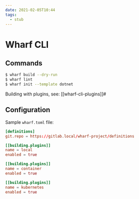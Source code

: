 ```yaml
---
date: 2021-02-05T10:44
tags: 
  - stub
---
```


# Wharf CLI

## Commands

```sh
$ wharf build --dry-run
$ wharf lint
$ wharf init --template dotnet
```

Building with plugins, see: [[wharf-cli-plugins]]#

## Configuration

Sample `wharf.toml` file:

```toml
[definitions]
git.repo = https://gitlab.local/wharf-project/definitions

[[building.plugins]]
name = local
enabled = true

[[building.plugins]]
name = container
enabled = true

[[building.plugins]]
name = kubernetes
enabled = true
```


